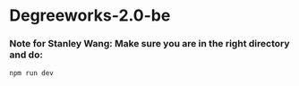 # Degreeworks-2.0-be

### Note for Stanley Wang: Make sure you are in the right directory and do:
  

```
npm run dev
```